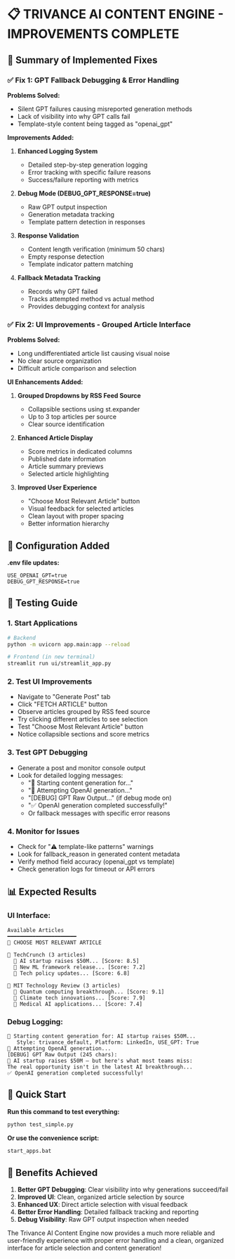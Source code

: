 📋 TRIVANCE AI CONTENT ENGINE - IMPROVEMENTS COMPLETE
================================================================

## 🎯 Summary of Implemented Fixes

### ✅ Fix 1: GPT Fallback Debugging & Error Handling

**Problems Solved:**
- Silent GPT failures causing misreported generation methods
- Lack of visibility into why GPT calls fail
- Template-style content being tagged as "openai_gpt"

**Improvements Added:**
1. **Enhanced Logging System**
   - Detailed step-by-step generation logging
   - Error tracking with specific failure reasons
   - Success/failure reporting with metrics

2. **Debug Mode (DEBUG_GPT_RESPONSE=true)**
   - Raw GPT output inspection
   - Generation metadata tracking
   - Template pattern detection in responses

3. **Response Validation**
   - Content length verification (minimum 50 chars)
   - Empty response detection
   - Template indicator pattern matching

4. **Fallback Metadata Tracking**
   - Records why GPT failed
   - Tracks attempted method vs actual method
   - Provides debugging context for analysis

### ✅ Fix 2: UI Improvements - Grouped Article Interface

**Problems Solved:**
- Long undifferentiated article list causing visual noise
- No clear source organization
- Difficult article comparison and selection

**UI Enhancements Added:**
1. **Grouped Dropdowns by RSS Feed Source**
   - Collapsible sections using st.expander
   - Up to 3 top articles per source
   - Clear source identification

2. **Enhanced Article Display**
   - Score metrics in dedicated columns
   - Published date information
   - Article summary previews
   - Selected article highlighting

3. **Improved User Experience**
   - "Choose Most Relevant Article" button
   - Visual feedback for selected articles
   - Clean layout with proper spacing
   - Better information hierarchy

## 🔧 Configuration Added

**.env file updates:**
```
USE_OPENAI_GPT=true
DEBUG_GPT_RESPONSE=true
```

## 🧪 Testing Guide

### 1. Start Applications
```bash
# Backend
python -m uvicorn app.main:app --reload

# Frontend (in new terminal)
streamlit run ui/streamlit_app.py
```

### 2. Test UI Improvements
- Navigate to "Generate Post" tab
- Click "FETCH ARTICLE" button
- Observe articles grouped by RSS feed source
- Try clicking different articles to see selection
- Test "Choose Most Relevant Article" button
- Notice collapsible sections and score metrics

### 3. Test GPT Debugging
- Generate a post and monitor console output
- Look for detailed logging messages:
  - "🔄 Starting content generation for..."
  - "🤖 Attempting OpenAI generation..."
  - "[DEBUG] GPT Raw Output..." (if debug mode on)
  - "✅ OpenAI generation completed successfully!"
  - Or fallback messages with specific error reasons

### 4. Monitor for Issues
- Check for "⚠️ template-like patterns" warnings
- Look for fallback_reason in generated content metadata
- Verify method field accuracy (openai_gpt vs template)
- Check generation logs for timeout or API errors

## 📊 Expected Results

### UI Interface:
```
Available Articles
━━━━━━━━━━━━━━━━━━━━━━
🎯 CHOOSE MOST RELEVANT ARTICLE

🔽 TechCrunch (3 articles)
  📄 AI startup raises $50M... [Score: 8.5]
  📄 New ML framework release... [Score: 7.2]
  📄 Tech policy updates... [Score: 6.8]

🔽 MIT Technology Review (3 articles)  
  📄 Quantum computing breakthrough... [Score: 9.1]
  📄 Climate tech innovations... [Score: 7.9]
  📄 Medical AI applications... [Score: 7.4]
```

### Debug Logging:
```
🔄 Starting content generation for: AI startup raises $50M...
   Style: trivance_default, Platform: LinkedIn, USE_GPT: True
🤖 Attempting OpenAI generation...
[DEBUG] GPT Raw Output (245 chars):
🎯 AI startup raises $50M — but here's what most teams miss:
The real opportunity isn't in the latest AI breakthrough...
✅ OpenAI generation completed successfully!
```

## 🚀 Quick Start

**Run this command to test everything:**
```bash
python test_simple.py
```

**Or use the convenience script:**
```bash
start_apps.bat
```

## 🎉 Benefits Achieved

1. **Better GPT Debugging**: Clear visibility into why generations succeed/fail
2. **Improved UI**: Clean, organized article selection by source
3. **Enhanced UX**: Direct article selection with visual feedback
4. **Better Error Handling**: Detailed fallback tracking and reporting
5. **Debug Visibility**: Raw GPT output inspection when needed

The Trivance AI Content Engine now provides a much more reliable and user-friendly experience with proper error handling and a clean, organized interface for article selection and content generation!
